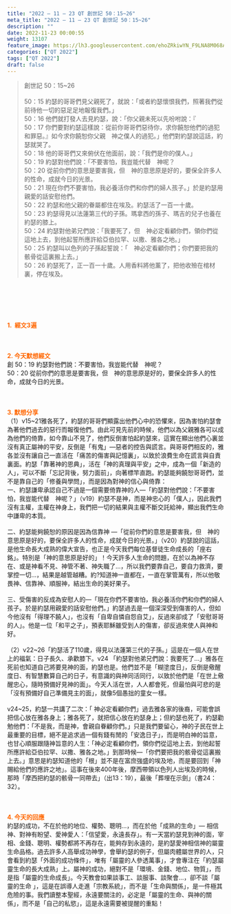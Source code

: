 ```yaml
---
title: "2022 – 11 – 23 QT 創世記 50：15~26"
meta_title: "2022 – 11 – 23 QT 創世記 50：15~26"
description: ""
date: 2022-11-23 00:00:55
weight: 13107
feature_image: https://lh3.googleusercontent.com/ehoZRkiwYN_F9LNA8M068AYxt73EavCZno-PD1cJRuf5BbSkQVUWr3gNEbt5kSs28Pb_Elg17kSrtf9ybWvojWoMV6I4tPM3vGRGDq6GkKkPdL2Gut4QAIw4-uykKUAtNiKgQKntvsU=w800
categories: ["QT 2022"]
tags: ["QT 2022"]
draft: false
---
```


<blockquote>創世記 50：15~26<br />
<br />
50：15 約瑟的哥哥們見父親死了，就說：「或者約瑟懷恨我們，照著我們從前待他一切的惡足足地報復我們。」<br />
50：16 他們就打發人去見約瑟，說：「你父親未死以先吩咐說：『<br />
50：17 你們要對約瑟這樣說：從前你哥哥們惡待你，求你饒恕他們的過犯和罪惡。』如今求你饒恕你父親　神之僕人的過犯。」他們對約瑟說這話，約瑟就哭了。<br />
50：18 他的哥哥們又來俯伏在他面前，說：「我們是你的僕人。」<br />
50：19 約瑟對他們說：「不要害怕，我豈能代替　神呢？<br />
50：20 從前你們的意思是要害我，但　神的意思原是好的，要保全許多人的性命，成就今日的光景。<br />
50：21 現在你們不要害怕，我必養活你們和你們的婦人孩子。」於是約瑟用親愛的話安慰他們。<br />
50：22 約瑟和他父親的眷屬都住在埃及。約瑟活了一百一十歲。<br />
50：23 約瑟得見以法蓮第三代的子孫。瑪拿西的孫子、瑪吉的兒子也養在約瑟的膝上。<br />
50：24 約瑟對他弟兄們說：「我要死了，但　神必定看顧你們，領你們從這地上去，到他起誓所應許給亞伯拉罕、以撒、雅各之地。」<br />
50：25 約瑟叫以色列的子孫起誓說：「　神必定看顧你們；你們要把我的骸骨從這裏搬上去。」<br />
50：26 約瑟死了，正一百一十歲。人用香料將他薰了，把他收殮在棺材裏，停在埃及。</blockquote><br />
&nbsp;<br />
<br />
&nbsp;<br />
<br />
<span style="color: #ff6600;"><strong>1.  經文3遍</strong></span><br />
<br />
&nbsp;<br />
<br />
<span style="color: #ff6600;"><strong>2. 今天默想經文<br />
</strong></span>創 50：19 約瑟對他們說：不要害怕，我豈能代替　神呢？<br />
50：20 從前你們的意思是要害我，但　神的意思原是好的，要保全許多人的性命，成就今日的光景。<br />
<br />
&nbsp;<br />
<br />
<strong><span style="color: #ff6600;">3. 默想分享<br />
</span></strong>（1）v15~21雅各死了，約瑟的哥哥們顯露出他們心中的恐懼來，因為害怕約瑟會為著他們過去的惡行而報復他們。由此可見先前的時候，他們以為父親雅各可以成為他們的倚靠，如今靠山不見了，他們反倒害怕起約瑟來，這實在顯出他們心裏並沒有真正屬神的平安，反倒是「有鬼」—惡者的控告與謊言。與哥哥們相反的，雅各並沒有讓自己一直活在「痛苦的傷害與記憶裏」，以致於浪費生命在謊言與自責裏面。約瑟「靠著神的恩典」，活在「神的真理與平安」之中，成為一個「新造的人」，可以不斷「忘記背後，努力面前」，向著標竿直跑。約瑟能夠饒恕哥哥們，並不是靠自己的「修養與學問」，而是因為對神的信心與倚靠：<br />
一、約瑟謙卑承認自己不過是一個需要倚靠神的人—「約瑟對他們說：「不要害怕，我豈能代替　神呢？」（v19）約瑟不是神，而是神忠心的「僕人」，因此我們沒有主權，主權在神身上，我們把一切的結果與主權不斷交託給神，顯出我們生命中謙卑的本質。<br />
<br />
二、約瑟能夠饒恕的原因是因為信靠神 —「從前你們的意思是要害我，但　神的意思原是好的，要保全許多人的性命，成就今日的光景。」（v20）約瑟說的這話，是他生命長大成熟的偉大宣告，也正是今天我們每位基督徒生命成長的「座右銘」。特別是「神的意思原是好的」！今天許多人生命的問題，在於以為神不存在、或是神看不見、神管不著、神失職了…，所以我們要靠自己，要自力救濟，要掌控一切…，結果是越管越糟。約?知道神一直都在，一直在掌管萬有，所以他敬畏神、信靠神、順服神，結出生命的美好果子。<br />
<br />
三、受傷害的反成為安慰人的—「現在你們不要害怕，我必養活你們和你們的婦人孩子。於是約瑟用親愛的話安慰他們。」約瑟過去是一個深深受到傷害的人，但如今他沒有「得理不饒人」，也沒有「自卑自憐自怨自艾」，反過來卻成了「安慰哥哥的人」。他是一位「和平之子」，預表耶穌雖受到人的傷害，卻反過來使人與神和好。<br />
<br />
（2）v22~26「約瑟活了110歲，得見以法蓮第三代的子孫。」這是在一個人在世上的福氣：日子長久、承歡膝下。v24 「約瑟對他弟兄們說：我要死了…」雅各在死前也知道自己將要見神的面，約瑟也是。他們並不是「糊塗度日」，反倒是儆醒度日、有智慧數算自己的日子，有意識的與神同活同行，以致於他們是「在世上儆醒忠心，隨時預備好見神的面」。今天人活在世，人人都會死，但最怕與可悲的是「沒有預備好自己準備見主的面」，就像5個愚拙的童女一樣。<br />
<br />
v24~25，約瑟一共講了二次：「 神必定看顧你們」過去雅各家的後裔，可能會誤把信心放在雅各身上；雅各死了，就把信心放在約瑟身上；但約瑟也死了，約瑟勸勉他們：「不是我，而是神，會親自眷顧你們。」只是我們要留心，神的子民在世上最重要的目標，絕不是追求過一個有錢有閒的「安逸日子」，而是明白神的旨意，也甘心順服跟隨神旨意的人生：「神必定看顧你們，領你們從這地上去，到他起誓所應許給亞伯拉罕、以撒、雅各之地。」到那時候—「你們要把我的骸骨從這裏搬上去。」意思是約瑟知道他的「根」並不是在富庶強盛的埃及地，而是要回到「神賜給他們的應許之地」。這事在後來400年後，摩西帶領以色列人出埃及的時候，那時「摩西把約瑟的骸骨一同帶去」（出13：19），最後「葬埋在示劍」（書24：32）。<br />
<br />
&nbsp;<br />
<br />
<strong><span style="color: #ff6600;">4. 今天的回應<br />
</span></strong>約瑟的成功，不在於他的地位、權勢、聰明…，而在於他「成熟的生命」— 相信神、對神有盼望、愛神愛人：「信望愛，永遠長存」。有一天當約瑟見到神的面，宰相、金錢、聰明、權勢都將不再存在，能夠存到永遠的，是約瑟愛神相信神的屬靈生命品格。過去許多人高舉成功神學，會舉約瑟的例子，但屬肉體屬世界的人，只會看到約瑟「外面的成功條件」，唯有「屬靈的人參透萬事」，才會專注在「約瑟屬靈生命的長大成熟」上。屬神的成功，絕對不是「環境、金錢、地位、物質」，而是指「屬靈的生命成長」。今天教會如果談事工、談服事、談聚會…，卻不談「屬靈的生命 」，這是在誤導人走進「宗教系統」，而不是「生命與關係」，是一件極其危險的事。我們讀整本聖經，永遠要關注的，必定是「屬靈的生命、與神的關係」，而不是「自己的私慾」，這是永遠需要被提醒的重點！<br />
<br />
&nbsp;
        